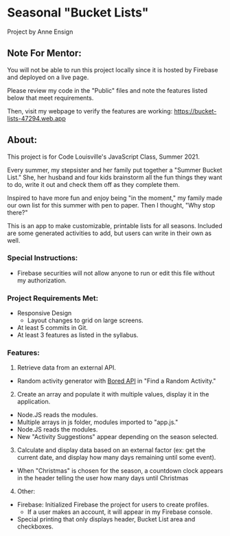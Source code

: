 # Seasonal "Bucket Lists"
Project by Anne Ensign

## Note For Mentor:
You will not be able to run this project locally since it is hosted by Firebase and deployed on a live page. 

Please review my code in the "Public" files and note the features listed below that meet requirements.

Then, visit my webpage to verify the features are working: 
https://bucket-lists-47294.web.app

## About:
This project is for Code Louisville's JavaScript Class, Summer 2021.

Every summer, my stepsister and her family put together a "Summer Bucket List." She, her husband and four kids brainstorm all the fun things they want to do, write it out and check them off as they complete them. 

Inspired to have more fun and enjoy being "in the moment," my family made our own list for this summer with pen to paper. Then I thought, "Why stop there?"

This is an app to make customizable, printable lists for all seasons. Included are some generated activities to add, but users can write in their own as well. 


### Special Instructions:
- Firebase securities will not allow anyone to run or edit this file without my authorization. 

### Project Requirements Met:
- Responsive Design
  - Layout changes to grid on large screens.
- At least 5 commits in Git.
- At least 3 features as listed in the syllabus.

### Features:
1. Retrieve data from an external API.
  - Random activity generator with [Bored API](https://www.boredapi.com) in "Find a Random Activity."  
2. Create an array and populate it with multiple values, display it in the application.
  - Node.JS reads the modules.
  - Multiple arrays in js folder, modules imported to "app.js."
  - Node.JS reads the modules.
  - New "Activity Suggestions" appear depending on the season selected. 
3. Calculate and display data based on an external factor (ex: get the current date, and display how many days remaining until some event).
  - When "Christmas" is chosen for the season, a countdown clock appears in the header telling the user how many days until Christmas
4. Other:
  - Firebase: Initialized Firebase the project for users to create profiles.
    - If a user makes an account, it will appear in my Firebase console.
  - Special printing that only displays header, Bucket List area and checkboxes.